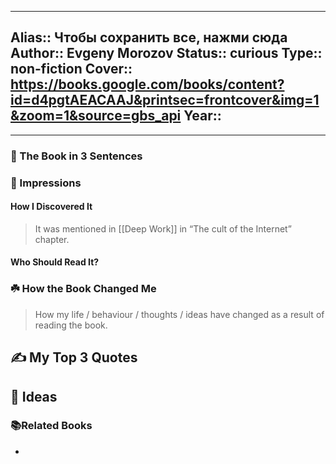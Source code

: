 
---
Alias:: Чтобы сохранить все, нажми сюда
Author:: Evgeny Morozov
Status:: curious
Type:: non-fiction
Cover:: https://books.google.com/books/content?id=d4pgtAEACAAJ&printsec=frontcover&img=1&zoom=1&source=gbs_api
Year::
---

---

### 🚀 The Book in 3 Sentences

### 🎨 Impressions

#### How I Discovered It

>It was mentioned in [[Deep Work]] in “The cult of the Internet” chapter.

#### Who Should Read It?

### ☘️ How the Book Changed Me

> How my life / behaviour / thoughts / ideas have changed as a result of reading the book.

## ✍️ My Top 3 Quotes

## 📒 Ideas

### 📚Related Books
-
